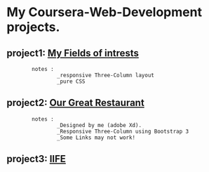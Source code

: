# My Coursera-Web-Development projects.
## project1: [My Fields of intrests](https://arman-ataei.github.io/Coursera-WebDevelopment-projects/project-1-My-Fields-Of-Intrest/)

			notes :
					_responsive Three-Column layout
					_pure CSS
					
					
## project2: [Our Great Restaurant](https://arman-ataei.github.io/Coursera-WebDevelopment-projects/project-2-Our-Great-Restaurant/)

			notes : 
					_Designed by me (adobe Xd). 
					_Responsive Three-Column using Bootstrap 3
					_Some Links may not work!


## project3: [IIFE](https://arman-ataei.github.io/Coursera-WebDevelopment-projects/project3-Some-Js-Code-IIFE/) 
					

